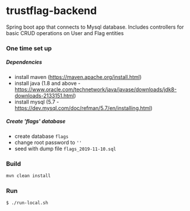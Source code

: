 # trustflag-backend
Spring boot app that connects to Mysql database. Includes controllers for basic CRUD operations on User and Flag entities

### One time set up
##### Dependencies
- install maven (https://maven.apache.org/install.html)
- install java (1.8 and above - https://www.oracle.com/technetwork/java/javase/downloads/jdk8-downloads-2133151.html)
- install mysql (5.7 - https://dev.mysql.com/doc/refman/5.7/en/installing.html)
##### Create 'flags' database
- create database `flags`
- change root password to `''`
- seed with dump file `flags_2019-11-10.sql`

### Build
```bash
mvn clean install
```
### Run
```bash
$ ./run-local.sh
```
